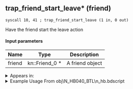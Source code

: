 ## trap_friend_start_leave* (friend)

`syscall 10, 41 ; trap_friend_start_leave (1 in, 0 out)`

Have the friend start the leave action

#### Input parameters
| Name | Type | Description
|------|------|------------
| friend   | kn::Friend_0 *   | A friend object




<details>
	<summary>Appears in:</summary>
| filename | Entity (obj)
|----------|-------------
| obj\N_HB040_BTL\n_hb.bdscript       | ((N) Stitch (BTL) (HB))          
| obj\P_AL010\p_al.bdscript       | ((P) Genie)          
| obj\P_EX330\p_ex.bdscript       | ((P) Peter Pan)          
| obj\P_EX350\p_ex.bdscript       | ((P) Chicken Little)          

</details>

<details>
	<summary>Example Usage From obj\N_HB040_BTL\n_hb.bdscript</summary>
```
L3514:
 popToSp 0
 pushFromFSp 0
 syscall 10, 41 ; trap_friend_start_leave (1 in, 0 out)
 pushImm 0
 popToSpVal 16
 ret
```
</details>

